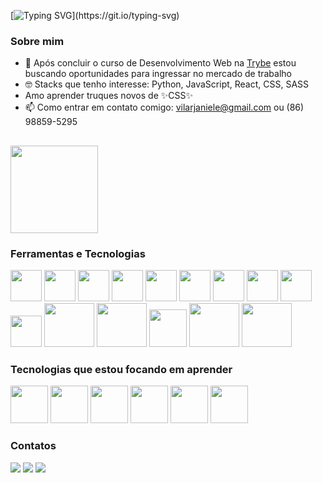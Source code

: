 [![Typing SVG](https://readme-typing-svg.herokuapp.com?font=Pacifico&size=30&color=37407B&center=true&vCenter=true&lines=Ol%C3%A1!+Me+chamo+Janiele;Boas+vindas+ao+meu+perfil!!!)](https://git.io/typing-svg)

### Sobre mim
- 🔭 Após concluir o curso de Desenvolvimento Web na <a href="https://www.betrybe.com/" >Trybe</a> estou buscando oportunidades para ingressar no mercado de trabalho
- 🤓 Stacks que tenho interesse: Python, JavaScript, React, CSS, SASS
- Amo aprender truques novos de ✨CSS✨
- 📫 Como entrar em contato comigo: vilarjaniele@gmail.com ou (86) 98859-5295

##

<div>
 <a href="https://github.com/JanieleVilar">
  <img height="140em" src="https://github-readme-stats.vercel.app/api/top-langs/?username=JanieleVilar&layout=compact&langs_count=7&theme=dracula"/>
 </a>
</div>

### Ferramentas e Tecnologias

<div>
  <img src="https://cdn.jsdelivr.net/gh/devicons/devicon/icons/git/git-original.svg" width="50" height="50"/>
  <img src="https://cdn.jsdelivr.net/gh/devicons/devicon/icons/vscode/vscode-original.svg" width="50" height="50"/>
  <img src="https://cdn.jsdelivr.net/gh/devicons/devicon/icons/html5/html5-original-wordmark.svg" width="50" height="50"/>
  <img src="https://cdn.jsdelivr.net/gh/devicons/devicon/icons/css3/css3-original-wordmark.svg" width="50" height="50"/>
  <img src="https://cdn.jsdelivr.net/gh/devicons/devicon/icons/javascript/javascript-original.svg" width="50" height="50"/>
  <img src="https://cdn.jsdelivr.net/gh/devicons/devicon/icons/react/react-original-wordmark.svg" width="50" height="50"/>
  <img src="https://cdn.jsdelivr.net/gh/devicons/devicon/icons/redux/redux-original.svg" width="50" height="50"/>
  <img src="https://cdn.jsdelivr.net/gh/devicons/devicon/icons/jest/jest-plain.svg" width="50" height="50"/>
  <img src="https://cdn.jsdelivr.net/gh/devicons/devicon/icons/linux/linux-original.svg" width="50" height="50"/>
  <img src="https://cdn.jsdelivr.net/gh/devicons/devicon/icons/bootstrap/bootstrap-original-wordmark.svg" width="50" height="50"/>
  <img src="https://cdn.jsdelivr.net/gh/devicons/devicon/icons/mysql/mysql-original-wordmark.svg" width="80" height="70"/>
  <img src="https://cdn.jsdelivr.net/gh/devicons/devicon/icons/nodejs/nodejs-original-wordmark.svg" width="80" height="70"/>
  <img src="https://cdn.jsdelivr.net/gh/devicons/devicon/icons/docker/docker-original-wordmark.svg" width="60" height="60"/>
  <img src="https://cdn.jsdelivr.net/gh/devicons/devicon/icons/mongodb/mongodb-original-wordmark.svg" width="80" height="70"/>
  <img src="https://cdn.jsdelivr.net/gh/devicons/devicon/icons/python/python-original-wordmark.svg" width="80" height="70"/>
</div>

### Tecnologias que estou focando em aprender

<div>
 <img src="https://cdn.jsdelivr.net/gh/devicons/devicon/icons/angularjs/angularjs-original.svg" width="60" height="60"/>
 <img src="https://cdn.jsdelivr.net/gh/devicons/devicon/icons/nextjs/nextjs-line.svg" width="60" height="60"/>
 <img src="https://cdn.jsdelivr.net/gh/devicons/devicon/icons/vuejs/vuejs-original-wordmark.svg" width="60" height="60"/>
 <img src="https://cdn.jsdelivr.net/gh/devicons/devicon/icons/csharp/csharp-original.svg" width="60" height="60"/>
 <img src="https://cdn.jsdelivr.net/gh/devicons/devicon/icons/java/java-original-wordmark.svg" width="60" height="60"/>
 <img src="https://cdn.jsdelivr.net/gh/devicons/devicon/icons/dotnetcore/dotnetcore-original.svg" width="60" height="60"/>
</div>

### Contatos

<div>
  <a href = "mailto:contato@vilarjaniele@gmail.com" target="blank"><img src="https://img.shields.io/badge/Gmail-D14836?style=for-the-badge&logo=gmail&logoColor=white"   target="_blank"></a>
  <a href="https://www.linkedin.com/in/janiele-vilar" target="blank"><img src="https://img.shields.io/badge/-LinkedIn-%230077B5?style=for-the-badge&logo=linkedin&logoColor=white" target="_blank"></a>
  <a href = "http://api.whatsapp.com/send?1=pt_BR&phone=5586988595295" target="blank"><img src="https://img.shields.io/badge/WhatsApp-25D366?style=for-the-badge&logo=whatsapp&logoColor=white" target="_blank"></a>
</div>

